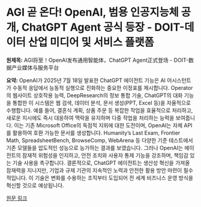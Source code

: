 # AGI 곧 온다! OpenAI, 범용 인공지능체 공개, ChatGPT Agent 공식 등장 - DOIT-데이터 산업 미디어 및 서비스 플랫폼

**원제목:** AGI将至！OpenAI发布通用智能体，ChatGPT Agent正式登场 - DOIT-数据产业媒体与服务平台

**요약:** OpenAI가 2025년 7월 18일 발표한 ChatGPT 에이전트 기능은 AI 어시스턴트가 수동적 응답에서 능동적 실행으로 진화하는 중요한 이정표를 제시합니다.  Operator의 웹사이트 상호작용 능력, DeepResearch의 정보 통합 기술, ChatGPT의 대화 기능을 통합한 이 시스템은 웹 검색, 데이터 분석, 문서 생성(PPT, Excel 등)을 자율적으로 수행합니다.  예를 들어, 결혼식 계획, 상품 주문 등 복잡한 작업을 효율적으로 처리하고, 새로운 지시에도 즉시 대응하여 맥락을 유지하며 다중 작업을 처리하는 능력을 보여줍니다.  이는 기존 Microsoft Office의 독점적 지위에 대한 도전이며,  OpenAI는 자체 API를 활용하여 호환 가능한 문서를 생성합니다.  Humanity’s Last Exam, Frontier Math, SpreadsheetBench, BrowseComp, WebArena 등 다양한 기준 테스트에서 기존 모델들을 압도적인 성능으로 능가하는 결과를 보였습니다.  그러나  OpenAI는 에이전트의 잠재적 위험성을 인지하고,  안전 조치와 사용자 통제 기능을 강조하며,  책임감 있는 기술 사용을 촉구합니다.  결론적으로, ChatGPT 에이전트는 생산성 혁신을 가져올 잠재력을 지니지만,  기업과 규제 기관의  지속적인 노력과  안전한 활용 방안 마련이 필수적입니다.  이 기술은 변화를 수용하는 조직부터 도입되어 전 세계 비즈니스 운영 방식을 혁신할 것으로 예상됩니다.

[원문 링크](https://www.doit.com.cn/p/539021.html)
